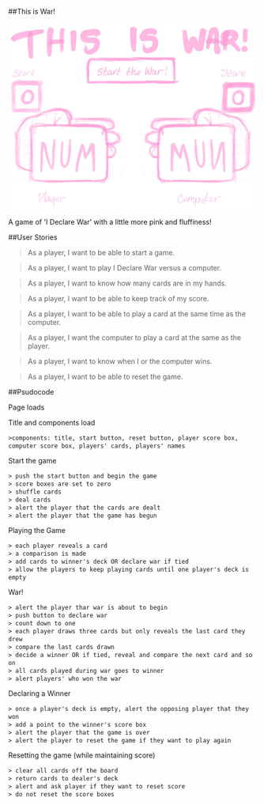 ##This is War!

![](./ThisisWarWireframe.png)

A game of 'I Declare War' with a little more pink and fluffiness!



##User Stories

> As a player, I want to be able to start a game.

> As a player, I want to play I Declare War versus a computer.

> As a player, I want to know how many cards are in my hands.

> As a player, I want to be able to keep track of my score.

> As a player, I want to be able to play a card at the same time as the computer.

> As a player, I want the computer to play a card at the same as  the player.

> As a player, I want to know when I or the computer wins.

> As a player, I want to be able to reset the game.

##Psudocode

Page loads

Title and components load 

    >components: title, start button, reset button, player score box, computer score box, players' cards, players' names


Start the game 

    > push the start button and begin the game  
    > score boxes are set to zero
    > shuffle cards
    > deal cards
    > alert the player that the cards are dealt
    > alert the player that the game has begun 

Playing the Game

    > each player reveals a card
    > a comparison is made
    > add cards to winner's deck OR declare war if tied
    > allow the players to keep playing cards until one player's deck is empty

War!

    > alert the player thar war is about to begin
    > push button to declare war
    > count down to one 
    > each player draws three cards but only reveals the last card they drew
    > compare the last cards drawn
    > decide a winner OR if tied, reveal and compare the next card and so on
    > all cards played during war goes to winner
    > alert players' who won the war

Declaring a Winner

    > once a player's deck is empty, alert the opposing player that they won
    > add a point to the winner's score box
    > alert the player that the game is over
    > alert the player to reset the game if they want to play again


Resetting the game (while maintaining score)

    > clear all cards off the board
    > return cards to dealer's deck
    > alert and ask player if they want to reset score
    > do not reset the score boxes 